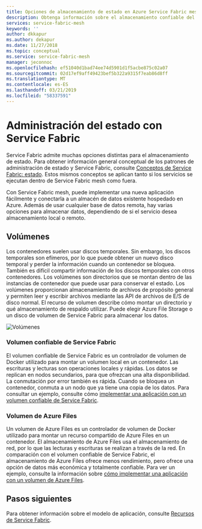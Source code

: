 ```yaml
---
title: Opciones de almacenamiento de estado en Azure Service Fabric mesh | Microsoft Docs
description: Obtenga información sobre el almacenamiento confiable del estado en las aplicaciones de Service Fabric mesh que se ejecutan en Azure Service Fabric mesh.
services: service-fabric-mesh
keywords: ''
author: dkkapur
ms.author: dekapur
ms.date: 11/27/2018
ms.topic: conceptual
ms.service: service-fabric-mesh
manager: jeconnoc
ms.openlocfilehash: ef51040d1bad74ee74d5901d1f5acbe875c02a07
ms.sourcegitcommit: 02d17ef9aff49423bef5b322a9315f7eab86d8ff
ms.translationtype: MT
ms.contentlocale: es-ES
ms.lasthandoff: 03/21/2019
ms.locfileid: "58337591"
---
```

# <a name="state-management-with-service-fabric"></a>Administración del estado con Service Fabric

Service Fabric admite muchas opciones distintas para el almacenamiento de estado. Para obtener información general conceptual de los patrones de administración de estado y Service Fabric, consulte [Conceptos de Service Fabric: estado](/azure/service-fabric/service-fabric-concepts-state). Estos mismos conceptos se aplican tanto si los servicios se ejecutan dentro de Service Fabric mesh como fuera. 

Con Service Fabric mesh, puede implementar una nueva aplicación fácilmente y conectarla a un almacén de datos existente hospedado en Azure. Además de usar cualquier base de datos remota, hay varias opciones para almacenar datos, dependiendo de si el servicio desea almacenamiento local o remoto. 

## <a name="volumes"></a>Volúmenes

Los contenedores suelen usar discos temporales. Sin embargo, los discos temporales son efímeros, por lo que puede obtener un nuevo disco temporal y perder la información cuando un contenedor se bloquea. También es difícil compartir información de los discos temporales con otros contenedores. Los volúmenes son directorios que se montan dentro de las instancias de contenedor que puede usar para conservar el estado. Los volúmenes proporcionan almacenamiento de archivos de propósito general y permiten leer y escribir archivos mediante las API de archivos de E/S de disco normal. El recurso de volumen describe cómo montar un directorio y qué almacenamiento de respaldo utilizar. Puede elegir Azure File Storage o un disco de volumen de Service Fabric para almacenar los datos.

![Volúmenes][image3]

### <a name="service-fabric-reliable-volume"></a>Volumen confiable de Service Fabric

El volumen confiable de Service Fabric es un controlador de volumen de Docker utilizado para montar un volumen local en un contenedor. Las escrituras y lecturas son operaciones locales y rápidas. Los datos se replican en nodos secundarios, para que ofrezcan una alta disponibilidad. La conmutación por error también es rápida. Cuando se bloquea un contenedor, conmuta a un nodo que ya tiene una copia de los datos. Para consultar un ejemplo, consulte cómo [implementar una aplicación con un volumen confiable de Service Fabric](service-fabric-mesh-howto-deploy-app-sfreliable-disk-volume.md).

### <a name="azure-files-volume"></a>Volumen de Azure Files

Un volumen de Azure Files es un controlador de volumen de Docker utilizado para montar un recurso compartido de Azure Files en un contenedor. El almacenamiento de Azure Files usa el almacenamiento de red, por lo que las lecturas y escrituras se realizan a través de la red. En comparación con el volumen confiable de Service Fabric, el almacenamiento de Azure Files ofrece menos rendimiento, pero ofrece una opción de datos más económica y totalmente confiable. Para ver un ejemplo, consulte la información sobre [cómo implementar una aplicación con un volumen de Azure Files](service-fabric-mesh-howto-deploy-app-azurefiles-volume.md).

## <a name="next-steps"></a>Pasos siguientes

Para obtener información sobre el modelo de aplicación, consulte [Recursos de Service Fabric](service-fabric-mesh-service-fabric-resources.md).

[image3]: ./media/service-fabric-mesh-storing-state/volumes.png
